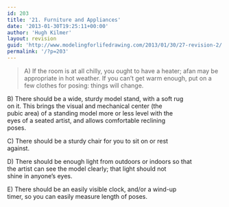 ```yaml
---
id: 203
title: '21. Furniture and Appliances'
date: '2013-01-30T19:25:11+00:00'
author: 'Hugh Kilmer'
layout: revision
guid: 'http://www.modelingforlifedrawing.com/2013/01/30/27-revision-2/'
permalink: '/?p=203'
---
```


> A) If the room is at all chilly, you ought to have a heater; afan may be appropriate in hot weather. If you can’t get warm enough, put on a few clothes for posing: things will change.

B) There should be a wide, sturdy model stand, with a soft rug  
on it. This brings the visual and mechanical center (the  
pubic area) of a standing model more or less level with the  
eyes of a seated artist, and allows comfortable reclining  
poses.

C) There should be a sturdy chair for you to sit on or rest  
against.

D) There should be enough light from outdoors or indoors so that  
the artist can see the model clearly; that light should not  
shine in anyone’s eyes.

E) There should be an easily visible clock, and/or a wind-up  
timer, so you can easily measure length of poses.